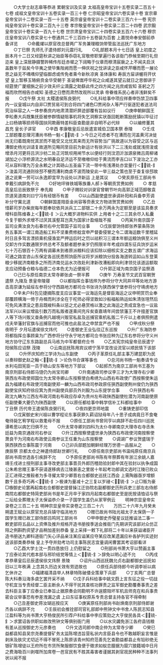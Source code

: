 <!-- { "loadSidebar": true } -->
　　○大学士赵志皋等恭进  累朝宝训及实录  太祖高皇帝宝训十五卷实录二百五十七卷  成祖文皇帝宝训十五卷实录一百三十卷  仁宗昭皇帝宝训六卷实录十卷  宣宗章皇帝宝训十二卷实录一百一十五卷  英宗睿皇帝宝训十二卷实录三百六十一卷  宪宗纯皇帝宝训十卷实录二百九十三卷  孝宗敬皇帝宝训十卷实录二百二十四卷  武宗毅皇帝宝训十卷实录一百九十七卷  世宗肃皇帝宝训二十四卷实录五百六十六卷  穆宗庄皇帝宝训八卷实录七十卷通共二千三百四十五卷装为百套  上嘉悦命奉安御前恭备详览
　　○命戴燿以原官改总督两广军务兼理粮饷带管盐法巡抚广东地方
　　○丁巳祭  先师孔子遣侍郎刘元震行礼
　　○礼部题本月十七日适  皇上初度之辰本月十二日又经筵秋讲之始臣等忝窃礼官敬修职掌遍行各该衙门恭候至期行礼但迩来  皇上深居静摄警跸稀传彤廷赤墀之下阔略于仪章而穆清宸扆之上不闻夫启沃盖数年于兹矣今华夷之使毕集陛阙而愿一伸庆祝之忱讲读之臣咸怀芹曝而愿一展论思之益无不喁喁仰望临御虑或传免者乘今新秋凉爽  圣体康和  寿辰方屇讲幄将开伏望  皇上暂移玉辂俯贲金华受朝于  圣诞俾嵩呼华祝之众咸遂其望云就日之思御讲于经筵使广厦细旃之前少效夫纤尘滴露之助繇此传之四方闻之兆庶咸皆知  圣躬之万福而欣然相告亦咸知  圣德之日懋而肃然改观所以灵承  帝眷维系民心者非浅鲜矣不报
　　○戊午祭  太社  太稷遣侯陈良弼代
　　○礼科给事中项应祥奏申饬禁卫四事内一议皇城以内自非□贾贸易可到合将四门诸色□贾闲杂人等严行驱逐犯者送法司究治纵容之人一体参奏庶内地肃清潜奸屏迹部覆有旨如议行
　　○庚申朝鲜国王李昖奏大兵既集抚臣被参群情疑阻事机将失乞洞察实状亟回乾断策励抚镇以毕征讨  上曰杨镐等损师辱国扶同欺蔽特差科臣查勘是非自明不必代辩
　　○以编修董其昌充  皇长子讲官
　　○辛酉  孝康敬皇后忌辰遣宣城伯卫国本祭  泰陵
　　○壬戌工部题覆总理河漕尚书杨一魁＜锍-釒＞今日之可虑者不在漕而在河盖黄河决徙尚无归着既南忧其淤而不能受又北忧其来而无所容势当广挑故道以为容受之区与巡漕御史杨光训请复故道所见略同至目前为新运计有徐洪以下二三浅处或就浅捞浚或增添月河更将吕洪沙枋二处正河筑坝用闸节水以便经行则汶泗沂泇源泉微吕周柳诸湖加之小浮桥源流之水明春自足济运不至嗷嗷仰给于黄流而李吉口以下浚治之工亦可从容料理为万全永赖之计其砀山五圣庙下流一带中有浅滞处亦宜量行＜锍-釒＞浚盖河流通则徐邳不梗而漕利商虞不波而陵安此一举三益之策也至于查复徐邳故道之说果一劳可以永逸即宜早为设处以济新运  上是其议
　　○癸亥原任工部尚书李戴引病辞免不允
　　○好地坪锋铁城等族番人郝卜等朝贡赏赉如例
　　○  孝慈高皇后忌辰致祭于  奉先殿
　　○甲子赐较对训录官曾朝节叶向高郭正域范醇敬袁宗道吴道南刘曰宁冯有经银币有差
　　○以山西副使盛世承调补阳和兵备李芳调补分守冀北道
　　○朝鲜国差陪臣金尚容等赍表文方物进贺赏赉如例
　　○乙丑惜薪司岁办柴炭每年题奉钦依共派兵工二部银二十余万两永为定额至是该监具奏求增科臣陈维春上＜锍-釒＞云大概岁进物料实供  上用者十之二三其余尽入私囊今复于额外求增不过厌其溪壑耳岂真为国家计盈缩哉不报
　　○丙寅升南京国子监司业黄汝良为右春坊右中允管国子监司业事
　　○戊辰督饷侍郎张养蒙条陈饷务五事其一谓江南造船工料不坚重费修艌宜申严督委侵冒之令二谓海运数千里稽延时日且多驾言漂损乘机侵渔宜严押运后时之罚以祛积习三谓本年额运粮饷俱至义州交卸方作实数通限岁终总考不及额者题参来岁仍照限半年考成四谓东征兵饷岁运米七十万石银百十万两有调募未到者原派粮料应该扣除以细核实支之数五谓广求海运可通之路宜咨山东保定各巡抚悉照饷臣所议将岁派粮饷分投各海道转运如山东登莱粮少移就济南粮多之所而济南兑运水次改赴利津新改漕船即向利津领兑该道运额取支应动预备仓粮与临德二仓本色尤为近便报可
　　○升郭正域为南京国子监祭酒
　　○己巳与原任南京太常寺卿张卤一祭半葬
　　○庚午  万寿圣节文武百官朝贺遣祭  九陵及  景皇帝陵寝
　　○以都指挥佥事钱烨为参将分守大同井坪等处地方游击高崇谦为延绥左参将分守西路地方都司佥书张诗为狭西保宁堡参将分守靖虏地方
　　○辛未户科包见捷摘陈度支应议事宜一议海运先是督臣海运之议申明赏罚业奉部覆顾横海一倚于舟楫而利涉全在于柁师必得坚致如沙船福船熟运如朱清张瑄然后可免风涛漂没之患且既峻科条以惩之尤必悬赏格以激之此海运之责成宜急也一议盐法军兴以来议增盐引数万而私贩者遂乘间充斥矣查嘉靖年间尝禁藩王不许擅差官旗人等下场兴贩又查条例凡越境兴贩官私盐及巡捕官乘机私贩二千斤以上者俱照例遣戍夫举藩封官旗与巡捕官而他可推也此盐法之申禁宜严也不报
　　○甲戌秋分祭  夜明于  夕月坛遣侯徐文炜代
　　○差御史王业弘往辽东巡按
　　○升广东海防参将都指挥佥事顾臬为广西参将分守永宁地方都司佥书张应种为辽东右参将分守义州地方协守辽东东路副总兵马栋为中军都督府佥书
　　○乙亥宪宗纯皇帝忌辰遣宁阳侯陈应诏祭  茂陵
　　○云南巡抚陈用宾议顺宁荡平宜改设流官以顺民情下该部议
　　○升怀庆知府江学诗为山东副使
　　○丙子革原任礼部主事万建昆职为民以奏辩御史赵之翰＜锍-釒＞论伪书合谋等事也
　　○总河尚书杨一魁奏请专设水利屯田宪臣一员于砀山安东等地方下部议
　　○起郝杰为南京工部尚书王基为南京刑部右侍郎马慥仍为尚宝司卿
　　○升南通政司参议李三才为大理寺右少卿狭西左布政使郑国仕为太常寺卿山东按察使白希绣为山西右布政使广西按察使朱运昌为福建右布政使河南副使郑一麟为山西布政司参政原任狭西副使荆州俊仍为狭西副使宝庆知府徐应箕为贵州副使兵部员外刘毅为山东提学佥事
　　○升狭西右布政沈九畴为江西左布政河南右布政应存卓为贵州左布政陕西副使杜潜为河南副使原任副使秦大夔仍为陕西副使
　　○以原任都给事中韩学信补工科都给事中
　　○丁丑祭  历代帝王遣侯陈良弼行礼
　　○夜四更京师地震
　　○重铸吏部印信
　　○戊寅御史宋兴祖以曹学程论东事获罪久羁诏狱母年八十思子成病竟日不食奄奄待毙乞宥学程以救耄母不报
　　○原任工部尚书曾同亨以病辞不赴任四川巡抚谭希思以病乞归俱不允
　　○升太常寺卿刘四科为太仆寺卿南京大理寺右寺丞朱廷益为南京通政司右参议
　　○升江西按察使盛世承为狭西右布政使河南按察使萧良干为河南右布政使云南参议王任重为山东按察使
　　○调湖广参议贺盛瑞于狭西狭西佥事陈震于河南
　　○己卯兵部题加朝鲜经理万世德一品服从之
　　○庚辰祭  京都太仓之神遣侍郎赵世卿行礼
　　○原任南京吏部尚书温纯原任南京兵部尚书周世选各引疾辞不允
　　○予原任吏部尚书陈有年祭葬有年浙江余姚人嘉靖壬戌进士授刑部主事寻改吏部主事晋员外郎历稽勋验封郎中其在验封以执争成国公朱希忠赠王事不获请遂移病去江陵甚恚之里居十年起考功郎调文选时江陵已败众正汇进得之推毂者为多寻擢太常少卿晋右佥都御史巡抚江西会  上需陶器亟岁增额数千且多奇巧再＜锍-釒＞极谏为量减十之三复以岁祲＜锍-釒＞止□贩为豪□嗾御史论罢再起南右佥都御史提督操江迁协院右副都御史历刑兵吏三部左右侍郎南院右都御史特简吏部尚书是年正月卒于家四月起南右都御史至是抚按请恤诏与祭二坛给全葬赠太子太保谥恭介录一子国学生盖仍从冡宰例云
　　明神宗显皇帝实录卷之三百二十五
明神宗显皇帝实录卷之三百二十六
　　万历二十六年九月癸未朔遣王赋业以原官充总兵镇守临洮地方
　　○赠已故尚书陆光祖太子太保荫一子国学生赠已故工部侍郎吕鸣珂工部尚书
　　○甲申御史乔璧星议廷推谥法二事一敕吏部将五品以上资俸及推升规格开造书册按季送会推衙门先期讲究该部对众仿正陪之例斟酌资望才品稍加差别恭备  皇上采择一敕下礼部将二十年以来获谥诸臣开造书册送九卿科道衙门矢心评品亲注某应谥某应夺某应改某遗漏应补各胪列实迹封送该部类奏恭候  皇上予夺并劾考功司主事陈民志宜量调闲曹罢其考诏部看详
　　○乙酉大学士沈一贯四恳放归  上仍慰留之
　　○刑部尚书萧大亨以赞画主事丁应泰论其代庖本部与邢玠结党等情上＜锍-釒＞辞免以明心迹不允
　　○丙戌  孝恭章皇后忌辰遣侯徐文炜祭  景陵
　　○诏升山西巡抚魏允贞右副都御史巡抚如旧以三年秩满  上念其久历边关效有劳迹故也
　　○原任兵部侍郎今听调李祯以病乞休许之
　　○福建福清县举人林章特陈破倭全策章下兵部
　　○丁亥两广总督陈大科奏沿海多虞乞罢开采不纳　　○戊子兵科给事中姚文蔚上言东征之役一切战守机宜当专责经督二臣主断余人不得干扰其查核功罪责之监军御史勘覆奏事责之差去科臣主事丁应泰业已奉旨止据原奏会同勘明不许逞臆阻坏军机且师克在和兵事贵密会议举事恐有参差洩漏之虞  上曰东征事权原系专责总督主持各官不得牵制
　　○己丑差御史蒋汝瑚巡按应天
　　○庚寅原任刑部尚书赵焕南京刑部侍郎谢杰各以病辞不允
　　○壬辰初会推铨部司官礼部郎中熊钟文中书舍人陈民志知县江盈科等为尚书萧大亨杨俊民所引荐户科给事中李应策劾之大亨俊民各具＜锍-釒＞求罢诏各供职如故改熊钟文等俱别衙门用
　　○以水灾蠲免浙江各府县钱粮有差从巡按御史方元彦奏也
　　○升文选司郎中南企仲为太常寺少卿
　　○癸巳益都县知县吴宗尧奏提督矿务太监陈增违旨营私状内言臣县令也不敢越职妄言惟是剥床及肤灾尤切近不得不冒死上陈原该青州知府范善先乞查勘益都县止有铅砂绝无银矿陈增徒以王府所在市货所聚服御饮食便于徵求如蚁恋膻据为窟穴狼籍城中日月之费海吸百川剥噬所加席卷一邑官民有不胜其毒害者谨据其剥官戕民种种不法事列状以闻不报
